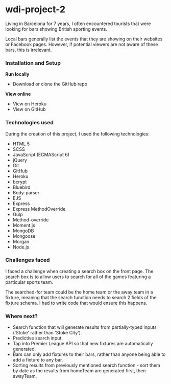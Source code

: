 # wdi-project-2

Living in Barcelona for 7 years, I often encountered tourists that were looking for bars showing British sporting events.

Local bars generally list the events that they are showing on their websites or Facebook pages. However, if potential viewers are not aware of these bars, this is irrelevant.

### Installation and Setup

**Run locally**

* Download or clone the GitHub repo

**View online**

* View on Heroku
* View on GitHub

### Technologies used

During the creation of this project, I used the following technologies:

* HTML 5
* SCSS
* JavaScript (ECMAScript 6)
* jQuery
* Git
* GitHub
* Heroku
* bcrypt
* Bluebird
* Body-parser
* EJS
* Express
* Express MethodOverride
* Gulp
* Method-override
* Moment.js
* MongoDB
* Mongoose
* Morgan
* Node.js

### Challenges faced

I faced a challenge when creating a search box on the front page. The search box is to allow users to search for all of the games featuring a particular sports team.

The searched-for team could be the home team or the away team in a fixture, meaning that the search function needs to search 2 fields of the fixture schema. I had to write code that would ensure this happens.

### Where next?

* Search function that will generate results from partially-typed inputs ('Stoke' rather than 'Stoke City').
* Predictive search input.
* Tap into Premier League API so that new fixtures are automatically generated.
* Bars can only add fixtures to their bars, rather than anyone being able to add a fixture to any bar.
* Sorting results from previously mentioned search function - sort them by date as the results from homeTeam are generated first, then awayTeam.